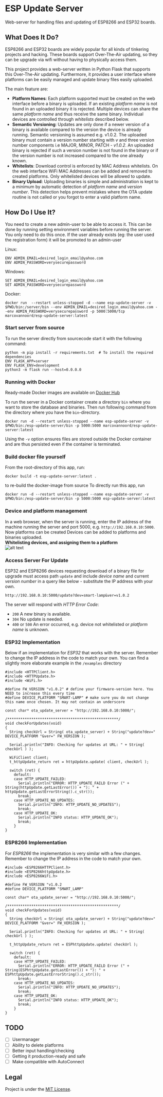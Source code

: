 # ESP Update Server

Web-server for handling files and updating of ESP8266 and ESP32 boards.

## What Does It Do?

ESP8266 and ESP32 boards are widely popular for all kinds of tinkering projects and hacking. These boards support Over-The-Air updating, so they can be upgrade via wifi without having to physically access them.

This project provides a web-server written in Python Flask that supports this Over-The-Air updating. Furthermore, it provides a user interface where platforms can be easily managed and update binary files easily uploaded.

The main feature are:

- **Platform Names**: Each platform supported must be created on the web interface before a binary is uploaded. If an existing _platform name_ is not found in an uploaded binary it is rejected. Multiple devices can share the same _platform name_ and thus receive the same binary. Individual devices are controlled through _whitelists_ described below.
- **Semantic Versioning**: Updates are only done if a newer version of a binary is available compared to the version the device is already running. Semantic versioning is assumed e.g. v1.0.2. The uploaded binary must contain a version number starting with _v_ and three version number components i.e MAJOR, MINOR, PATCH - _v1.0.2_. An uploaded binary is rejected if such a version number is not found in the binary or if the version number is not increased compared to the one already known. 
- **Whitelists**: Download control is enforced by MAC Address whitelists. On the web interface WiFi MAC Addresses can be added and removed to created platforms. Only whitelisted devices will be allowed to update.
- **Binary Upload**: Uploading binaries is simple and administration is kept to a minimum by automatic detection of _platform name_ and _version number_. This detection helps prevent mistakes where the OTA update routine is not called or you forgot to enter a valid platform name.

## How Do I Use It?

You need to create a new admin-user to be able to access it. This can be done by running setting environment variables before running the server. You only need to do this once. If the user already exists (eg: the user used the registration form) it will be promoted to an admin-user

Linux:
```
ENV ADMIN_EMAIL=desired_login_email@yahoo.com
ENV ADMIN_PASSWORD=verysecurepassword
```
Windows:
```
SET ADMIN_EMAIL=desired_login_email@yahoo.com
SET ADMIN_PASSWORD=verysecurepassword
```
Docker:
```
docker run  --restart unless-stopped -d --name esp-update-server -v $PWD/bin:/server/bin --env ADMIN_EMAIL=desired_login_email@yahoo.com --env ADMIN_PASSWORD=verysecurepassword -p 5000:5000/tcp marcovannoord/esp-update-server:latest
```

### Start server from source

To run the server directly from sourcecode start it with the following command:

```
python -m pip install -r requirements.txt  # To install the required dependencies
ENV FLASK_APP=server
ENV FLASK_ENV=development
python3 -m flask run --host=0.0.0.0 
```

### Running with Docker

Ready-made Docker images are available on [Docker Hub](https://hub.docker.com/r/marcovannoord/esp-update-server/)

To run the server in a Docker container create a directory `bin` where you want to store the database and binaries. Then run following command from the directory where you have the `bin`-directory.  
```
docker run -d --restart unless-stopped --name esp-update-server -v $PWD/bin:/esp-update-server/bin -p 5000:5000 marcovannoord/esp-update-server:latest
```
Using the `-v` option ensures files are stored outside the Docker container and are thus persisted even if the container is terminated.

### Build docker file yourself
From the root-directory of this app, run: 
```
docker build -t esp-update-server:latest . 
``` 
to re-build the docker-image from source
To directly run this app, run
```
docker run -d --restart unless-stopped --name esp-update-server -v $PWD/bin:/esp-update-server/bin -p 5000:5000 esp-update-server:latest
```

### Device and platform management

In a web browser, when the server is running, enter the IP address of the machine running the server and port 5000, e.g. `http://192.168.0.10:5000`. Now platforms can be created Devices can be added to platforms and binaries uploaded.  
**Whitelisting devices, and assigning them to a platform**  
![alt text](img/whitelist.png "Whitelist page")  

### Access Server For Update

ESP32 and ESP8266 devices requesting download of a binary file for upgrade must access path `update` and include _device name_ and current _version number_ in a query like below - substitute the IP address with your own.

```
http://192.168.0.10:5000/update?dev=smart-lamp&ver=v1.0.2
```

The server will respond with _HTTP Error Code_:
- `200` A new binary is available.
- `304` No update is needed.
- `400` or `500` An error occurred, e.g. device not whitelisted or _platform name_ is unknown.

### ESP32 Implementation

Below if an implementation for _ESP32_ that works with the server. Remember to change the IP address in the code to match your own. You can find a slightly more elaborate example in the `/examples` directory

```
#include <HTTPClient.h>
#include <HTTPUpdate.h>
#include <WiFi.h>

#define FW_VERSION "v1.0.2" # define your firmware-version here. You NEED to increase this every time
#define DEVICE_PLATFORM "SMART-LAMP" # make sure you do not change this name once chosen. It may not contain an underscore

const char* ota_update_server = "http://192.168.0.10:5000/";

/***************************************************/
void checkForUpdates(void)
{
  String checkUrl = String( ota_update_server) + String("update?dev=" DEVICE_PLATFORM "&ver=" FW_VERSION );

  Serial.println("INFO: Checking for updates at URL: " + String( checkUrl ) );

  WiFiClient client;
  t_httpUpdate_return ret = httpUpdate.update( client, checkUrl );

  switch (ret) {
    default:
    case HTTP_UPDATE_FAILED:
      Serial.println("ERROR: HTTP_UPDATE_FAILD Error (" + String(httpUpdate.getLastError()) + "): " + httpUpdate.getLastErrorString().c_str());
      break;
    case HTTP_UPDATE_NO_UPDATES:
      Serial.println("INFO: HTTP_UPDATE_NO_UPDATES");
      break;
    case HTTP_UPDATE_OK:
      Serial.println("INFO status: HTTP_UPDATE_OK");
      break;
    }
}
```

### ESP8266 Implementation

For _ESP8266_ the implementation is very similar with a few changes. Remember to change the IP address in the code to match your own.

```
#include <ESP8266HTTPClient.h>
#include <ESP8266httpUpdate.h>
#include <ESP8266WiFi.h>

#define FW_VERSION "v1.0.2
#define DEVICE_PLATFORM "SMART_LAMP"

const char* ota_update_server = "http://192.168.0.10:5000/";

/***************************************************/
void checkForUpdates(void)
{
  String checkUrl = String( ota_update_server) + String("update?dev=" DEVICE_PLATFORM "&ver=" FW_VERSION );

  Serial.println("INFO: Checking for updates at URL: " + String( checkUrl ) );
  
  t_httpUpdate_return ret = ESPhttpUpdate.update( checkUrl );

  switch (ret) {
    default:
    case HTTP_UPDATE_FAILED:
      Serial.println("ERROR: HTTP_UPDATE_FAILD Error (" + String(ESPhttpUpdate.getLastError()) + "): " + ESPhttpUpdate.getLastErrorString().c_str());
      break;
    case HTTP_UPDATE_NO_UPDATES:
      Serial.println("INFO: HTTP_UPDATE_NO_UPDATES");
      break;
    case HTTP_UPDATE_OK:
      Serial.println("INFO status: HTTP_UPDATE_OK");
      break;
    }
}
```

## TODO
- [ ] Usermanager
- [ ] Ability to delete platforms
- [ ] Better input handling/checking
- [ ] Getting it production-ready and safe
- [ ] Make compatible with AutoConnect

## Legal

Project is under the [MIT License](LICENSE.md).

